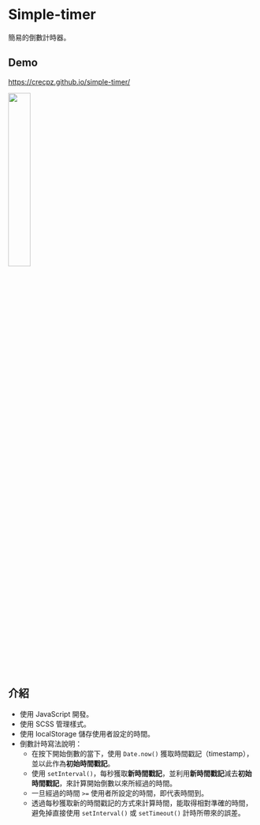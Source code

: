 # Simple-timer
簡易的倒數計時器。

## Demo
https://crecpz.github.io/simple-timer/

<img src="https://user-images.githubusercontent.com/81663340/204438380-5f76c096-7cf8-4fcc-9e30-52bc2a05ce00.png" width="30%"/>

## 介紹
- 使用 JavaScript 開發。
- 使用 SCSS 管理樣式。
- 使用 localStorage 儲存使用者設定的時間。
- 倒數計時寫法說明：
  - 在按下開始倒數的當下，使用 `Date.now()` 獲取時間戳記（timestamp），並以此作為**初始時間戳記**。
  - 使用 `setInterval()`，每秒獲取**新時間戳記**，並利用**新時間戳記**減去**初始時間戳記**，來計算開始倒數以來所經過的時間。
  - 一旦經過的時間 `>=` 使用者所設定的時間，即代表時間到。
  - 透過每秒獲取新的時間戳記的方式來計算時間，能取得相對準確的時間，避免掉直接使用 `setInterval()` 或  `setTimeout()` 計時所帶來的誤差。
